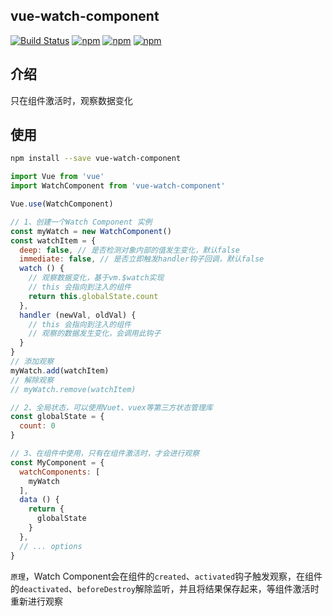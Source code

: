 ## vue-watch-component
[![Build Status](https://travis-ci.org/lzxb/vue-watch-component.svg)](https://travis-ci.org/lzxb/vue-watch-component)
[![npm](https://img.shields.io/npm/v/vue-watch-component.svg)](https://www.npmjs.com/package/vue-watch-component) 
[![npm](https://img.shields.io/npm/dm/vue-watch-component.svg)](https://www.npmjs.com/package/vue-watch-component)
[![npm](https://img.shields.io/npm/dt/vue-watch-component.svg)](https://www.npmjs.com/package/vue-watch-component)

## 介绍
只在组件激活时，观察数据变化

## 使用
``` bash
npm install --save vue-watch-component
```

```js
import Vue from 'vue'
import WatchComponent from 'vue-watch-component'

Vue.use(WatchComponent)

// 1、创建一个Watch Component 实例
const myWatch = new WatchComponent()
const watchItem = {
  deep: false, // 是否检测对象内部的值发生变化，默认false
  immediate: false, // 是否立即触发handler钩子回调，默认false
  watch () {
    // 观察数据变化，基于vm.$watch实现
    // this 会指向到注入的组件
    return this.globalState.count
  },
  handler (newVal, oldVal) {
    // this 会指向到注入的组件
    // 观察的数据发生变化，会调用此钩子
  }
}
// 添加观察
myWatch.add(watchItem)
// 解除观察
// myWatch.remove(watchItem)

// 2、全局状态，可以使用Vuet、vuex等第三方状态管理库
const globalState = {
  count: 0
}

// 3、在组件中使用，只有在组件激活时，才会进行观察
const MyComponent = {
  watchComponents: [
    myWatch
  ],
  data () {
    return {
      globalState
    }
  },
  // ... options
}

```

`原理`，Watch Component会在组件的`created`、`activated`钩子触发观察，在组件的`deactivated`、`beforeDestroy`解除监听，并且将结果保存起来，等组件激活时重新进行观察
